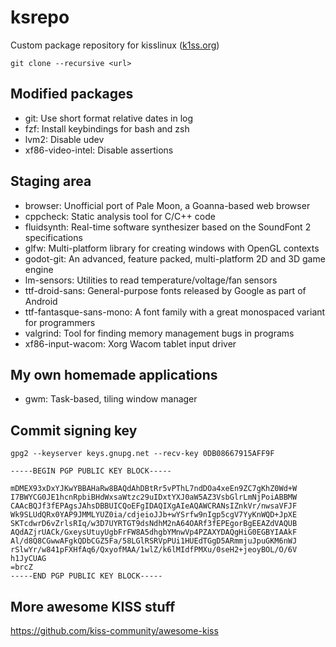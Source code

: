 # ksrepo
Custom package repository for kisslinux ([k1ss.org](https://k1ss.org))

`git clone --recursive <url>`

## Modified packages
* git: Use short format relative dates in log
* fzf: Install keybindings for bash and zsh
* lvm2: Disable udev
* xf86-video-intel: Disable assertions

## Staging area
* browser: Unofficial port of Pale Moon, a Goanna-based web browser
* cppcheck: Static analysis tool for C/C++ code
* fluidsynth: Real-time software synthesizer based on the SoundFont 2 specifications
* glfw: Multi-platform library for creating windows with OpenGL contexts
* godot-git: An advanced, feature packed, multi-platform 2D and 3D game engine
* lm-sensors: Utilities to read temperature/voltage/fan sensors
* ttf-droid-sans: General-purpose fonts released by Google as part of Android
* ttf-fantasque-sans-mono: A font family with a great monospaced variant for programmers
* valgrind: Tool for finding memory management bugs in programs
* xf86-input-wacom: Xorg Wacom tablet input driver

## My own homemade applications
* gwm: Task-based, tiling window manager

## Commit signing key
`gpg2 --keyserver keys.gnupg.net --recv-key 0DB08667915AFF9F`

```
-----BEGIN PGP PUBLIC KEY BLOCK-----

mDMEX93xDxYJKwYBBAHaRw8BAQdAhDBtRr5vPThL7ndDOa4xeEn9ZC7gKhZ0Wd+W
I7BWYCG0JE1hcnRpbiBHdWxsaWtzc29uIDxtYXJ0aW5AZ3VsbGlrLmNjPoiABBMW
CAAcBQJf3fEPAgsJAhsDBBUICQoEFgIDAQIXgAIeAQAWCRANsIZnkVr/nwsaVFJF
Wk9SLUdQRx0YAP9JMMLYUZ0ia/cdjeioJJb+wYSrfw9nIgp5cgV7YyKnWQD+JpXE
SKTcdwrD6vZrlsRIq/w3D7UYRTGT9dsNdhM2nA64OARf3fEPEgorBgEEAZdVAQUB
AQdAZjrUACk/GxeysUtuyUgbFrFW8A5dhgbYMnwVp4PZAXYDAQgHiG0EGBYIAAkF
Al/d8Q8CGwwAFgkQDbCGZ5Fa/58LGlRSRVpPUi1HUEdTGgD5ARmmjuJpuGKM6nWJ
rSlwYr/w841pFXHfAq6/QxyofMAA/1wlZ/k6lMIdfPMXu/0seH2+jeoyBOL/O/6V
h1JyCUAG
=brcZ
-----END PGP PUBLIC KEY BLOCK-----
```

## More awesome KISS stuff

https://github.com/kiss-community/awesome-kiss
